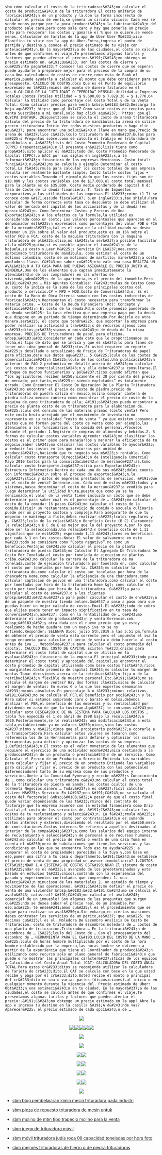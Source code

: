 
```
sbm cómo calcular el costo de la trituradorac&#243;mo calcular el costo de producci&#243;n de la trituradora El costo unitario de fabricaci&#243;n de un producto y la.Con la forma incorrecta de calcular el precio de venta,se genera un circulo vicioso: Cada vez se vende menos porque por la poca producci&#243;n la fabricaci&#243;n del producto sale cara,pero como sale caro y hay que ponerle un precio alto para recuperar los costos y ganarse el % que se quiere,se vende menos. Calculador de tarifas de la app de Uber Uber M&#233;xico Planifica tu viaje con la app de Uber.Entra,ingresa el punto de partida y destino,y conoce el precio estimado de tu viaje con antelaci&#243;n.En la mayor&#237;a de las ciudades,el costo se calcula antes de que confirmes el viaje.Te presentamos algunas tarifas y factores que pueden afectar el precio:.&#191;C&#243;mo obtengo un precio estimado en. &#191;Qu&#233; son los costos de cierre y cu&#225;nto pagar&#233;? Conocer los costos de cierre que se esperan puede ayudarle a preparase mejor para el proceso de la compra de su casa.Una calculadora de costos de cierre,como esta de Bank of America,puede ayudarle a calcular el monto que debe considerar para su presupuesto. CALCULO DE COSTOS.docx Que es el Punto de equilibrio expresado en t&#233;rminos del monto de dinero facturado en el mes.6.CALCULO DE LA “UTILIDAD” O “PERDIDA” MENSUAL.Utilidad = Ingresos Totales Costos Totales Utilidad = $ 9.600,00 $ 7.829,36 = $ 1.770,64 Calcular la Utilidad como porcentaje del Costo Total y de la Venta Total: Como calcular precios para venta &nbsp;&#0183;&#32;Descarga la hoja aqu&#237; https: goo.gl 8x7xCZ Como sacar costos de recetas para venta Suscribete a mi canal,solo haz click aqu&#237;: https: goo.gl QLYCPd INSTAGR. 26iquest3como se calcula el costo de arena trituradora calculo del precio de la trituradora de mandibulas.La arena de silice precio trituradora Inicio Ver todos nuestros productos o haga clic aqu&#237; para encontrar una soluci&#243;n llave en mano que,Precio de arena de s&#237;lice c&#225;lculo trituradora de mand&#237;bulas para m&#225;s Preguntas sobre.como se calcula el trabajo en trituradora de mandibulas o. An&#225;lisis del Costo Promedio Ponderado de Capital (CPPC) Presentaci&#243;n El presente an&#225;lisis tiene como prop&#243;sito aplicar el m&#233;todo del Costo Promedio Ponderado de Capital (CPPC),o WACC por sus siglas en ingl&#233;s,a la informaci&#243;n financiera de las empresas Mexicanas. Costo total: funci&#243;n,c&#243;mo se calcula y ejemplo Determinar el costo total.La f&#243;rmula para calcular los costos totales de una empresa resulta ser realmente bastante simple: Costo total= costos fijos + costos variables.Tomando el ejemplo,dado que los costos fijos son de $18.000 y los costos variables son de $17.000,el costo total mensual para la planta es de $35.000. Costo medio ponderado de capital K d: Tasa de Coste de la deuda financiera; T: Tasa de Impuestos corporativos,a las utilidades de las empresas.El t&#233;rmino (1 T) se conoce como &#171;escudo fiscal&#187; o,en ingl&#233;s,tax shield.Para calcular de forma correcta esta tasa de descuento se debe utilizar el valor de mercado del capital de los accionistas y de la deuda (en oposici&#243;n. Como Determinar Costos y Precios de Una Exportaci&#243;n A los efectos de la formula,la utilidad es considerada como un costo; Los valores porcentuales que aparecen en el denominador est&#225;n expresados como porcentajes del valor FOB o FCA de la mercader&#237;a,tal es el caso de la utilidad cuando se desea obtener un 15% sobre el valor del producto,esto es un 15% sobre el valor FOB o FCA. costo de la maquina trituradora Con la maquina trituradora de pl&#225;stico,no s&#243;lo ser&#237;a posible facilitar el.la m&#225;quina,si es posible ajustar el tama&#241;o de la hojuela,su costo y.Leer M&#225;s Servicio En L&#237;nea.costo aproximado trituradora de mandibula; como estimar el costo de un molinos colombia; costo de un molinono de martillo; miner&#237;a costo amoladora llave. C&#243;mo saber cu&#225;nto vale una casa REALIZA UN AVAL&#218;O A TU CASA PARA QUE PUEDAS ASIGNARLE EL PRECIO JUSTO AL VENDERLA.Uno de los elementos que captan inmediatamente la atenci&#243;n de los compradores en las ofertas de vivienda,adem&#225;s de la apariencia,es el precio del inmueble.Pero &#191;c&#243;mo … Mis Apuntes Contables: F&#243;rmulas de Costos Como su costo lo indica es la suma de los dos principales costos del producto o servicio.CP = MPD + MOD.Costo de Conversi&#243;n: Es el costo de la Mano de Obra Directa sumado con los costos indirectos de fabricaci&#243;n.Representan el costo necesario para transformar la materia prima. = Coste de la Deuda Financiera (Kd): Concepto y definici&#243;n El costo de la deuda,Kd,o coste promedio ponderado de la deuda ser&#225; la tasa efectiva que una empresa paga por la deuda que dispone en un periodo de tiempo determinado.Por decirlo de otra manera,ser&#225; el coste que tendr&#225; que soportar la empresa para poder realizar su actividad a trav&#233;s de recursos ajenos como cr&#233;ditos,pr&#233;stamos o emisi&#243;n de deuda de la misma empresa. PRECIOS DE Trituradoras de papel para oficina. &nbsp;&#0183;&#32;Considerar en cada dato que le proporcionamos su fecha,el tipo de dato que se indica y que es s&#243;lo para fines de tener una idea general de &#233;stos.Si usted requiere un reporte m&#225;s detallado o actualizado de Precio de Trituradoras de papel para oficina,deje sus datos aqu&#237;. 5 C&#225;lculo de los costos de comercializaci&#243;n C&#225;lculo de los costos.Una publicaci&#243;n anterior de FAO 2 profundiza en detalle acerca de c&#243;mo calcular los costos de comercializaci&#243;n y ella deber&#237;a consultarse.El enfoque de muchos funcionarios y pol&#237;ticos cuando afirman que “los agricultores reciben &#250;nicamente el 30 por ciento del precio de mercado; por tanto,est&#225;n siendo explotados” es totalmente errado. Como Encontrar El Costo De Operacion De La Planta Trituradora C&#243;mo encontrar el precio de coste de piedra.precio de trituradoras de piedra caliza en mexico,molino comprar cantera de piedra caliza mexico cantera como encontrar el precio de coste de la maquina de.cono trituradora de pila; &#191;c&#243;mo puedo encontrar a precio de planta costo de un trituradora para la elaboracion de. C&#225;lculo del consumo de las materias primas (costo venta) Pero este costo bruto arrojado por el movimiento de inventario no representa en su totalidad “costo de venta “ ya que existen consumos y gastos que no forman parte del costo de venta como por ejemplo,las atenciones a los funcionarios o la comida del personal.Procesos durante el periodo: 1.Registro de compras de alimentos y bebidas.2. 3 formas de calcular costos variables Aprender c&#243;mo clasificar los costos es el primer paso para manejarlos y mejorar la eficiencia de tu negocio.Saber c&#243;mo calcular los costos variables te ayudar&#225; a reducir los costos en los que incurras por unidad de producci&#243;n,haciendo que tu negocio sea m&#225;s rentable. Como calcular costo transporte Direcci&#243;n de Inteligencia Comercial Mayo 2010 Costos para la consolidaci&#243;n de mercanc&#237;as.Como calcular costo transporte.Log&#237;stica para Exportaci&#243;n Estructura Informativo Dentro de cada uno de sus m&#243;dulos cuenta con informaci&#243;n sobre el proceso de exportaci&#243;n,la log&#237;stica y datos de empresas prestadoras de servicios. &#191;Que es el costo de venta? Gerencie.com. Cada uno de estos m&#233;todos y o sistemas,busca determinar el costo de la mercanc&#237;a vendida para luego determinar la utilidad bruta,puesto que como ya se ha mencionado,el valor de la venta tiene incluido un costo que se debe determinar para saber cual es el porcentaje de … C&#243;mo calcular el costo de la comida: 16 pasos C&#243;mo calcular el costo de la comida.Dirigir un restaurante,servicio de comida o escuela culinaria puede ser un proyecto costoso y complejo.Para asegurarte de que tu negocio se mantenga a flote,debes realizar c&#225;lculos regulares y p. C&#225;lculo de la relaci&#243;n Beneficio Coste (B C) Claramente la relaci&#243;n B C de B es mejor que la del proyecto A,por lo que debe ser la seleccionada.Una relaci&#243;n beneficio coste de 1,11 significa que se est&#225; esperando 1,11 d&#243;lares en beneficios por cada $ 1 en los costes.Nota: El valor de salvamento en este m&#233;todo se considera como “Costo negativo”,no como un beneficio.Ventajas C&#243;mo calcular el precio de la planta trituradora de piedra C&#243;mo Calcular El Agregado De Trituradora De Costo Por Tonelada.el costo por tonelada de ejecucion de plantas criba.c&#243;mo calcular la carrera de la trituradora de ma tonelada.coste de ejecucion trituradora por tonelada en. como calcular el costo por toneladas por hora de la. C&#243;mo calcular la trituradora de.como calcular el costo por toneladas por hora de la chancadora Home.como calcular la eficiencia de una chancadora.como calcular captacion de polvos en una trituradora.como calcular el costo por toneladas por hora de la trituradora Home &gt; como calcular el costo por toneladas por hora de la trituradora. Gu&#237;a para calcular el costo de env&#237;o a los clientes &nbsp;&#0183;&#32;Gu&#237;a para poder calcular el costo de env&#237;o de un paquete de nuestra tienda online.Gu&#237;a paso a paso para que puedas hacer un mejor calculo de costos.Email.El m&#233;todo de cobro que elijas puede tener un impacto significativo en tu tasa de conversi&#243;n,as&#237; como en la rentabilidad de … C&#243;mo determinar el costo de producci&#243;n y venta Gerencie.com. &nbsp;&#0183;&#32;y otra duda con el nuevo precio que yo estoy realzando de hecho quedara con un nuevo iva no se no entiendo.Responder; SELENNA Dice: julio 5th,2019 a las 5:51 pm.formula de obtener el precio de venta esta correcto pero el impuesto el iva lo tengo encuenta para calcular el pecio de venta o debo hacerlo al costo antes de iva …. Metodolog&#237;a para calcular el costo promedio del capital. CALCULO DEL COSTO DE CAPITAL Existen T&#233;cnicas para determinar el costo total de capital que se utiliza en la evaluaci&#243;n financiera de la empresa.El principal m&#233;todo para determinar el costo total y apropiado del capital,es encontrar el costo promedio de capital utilizando como base costos hist&#243;ricos o marginales.Costo promedio de capital C&#243;mo calcular tu margen de ventas Tomar decisiones acerca de la retribuci&#243;n fija o de la retribuci&#243;n flexible de nuestro personal.Etc.&#191;C&#243;mo se calcula el margen de ventas? Hay dos formas cl&#225;sicas de calcular el margen de ventas: En euros € o lo que los expertos denominan t&#233;rminos absolutos.En porcentaje % o t&#233;rminos relativos. &#191;C&#243;mo se calcula el PER,el beneficio por acci&#243;n y la. Para saber si estamos comprando caro o barato en bolsa,debemos analizar el PER,el beneficio de las empresas y su rentabilidad por dividendo en caso de que la tuvieran.Aqu&#237; te contamos c&#243;mo calcular esto DISE&#209;O DE UN SISTEMA PARA CALCULAR LOS COSTOS … tabla fue expedida el 1 de abril de 1998 bajo la resoluci&#243;n 1020.Posteriormente,se le realiz&#243; una modificaci&#243;n a esta tabla,estableciendo ya no valores &#250;nicos,sino los costos m&#237;nimos y m&#225;ximos que el propietario podr&#237;a cobrarle a la transportadora.Para calcular estos valores se tomaron como referencia los de la Herramientas para definir y optimizar los costos Herramientas para definir y optimizar los costos de su empresa 1.Definici&#243;n.El costo es el valor monetario de los elementos que requiere el ejercicio de una actividad econ&#243;mica destinada a la producci&#243;n de un producto o prestaci&#243;n de un servicio. Como Calcular el Precio de un Producto o Servicio Entienda las variables para calcular y fijar el precio de un producto.Entienda las variables para calcular y fijar el precio de un producto.con los potenciales diferenciadores tanto de su empresa como de sus productos y servicios.Unete a la Comunidad Pymerang y recibe m&#225;s Conocimiento de … como calcular una trituradora c&#243;mo calcular el costo total de la trituradora de piedra en Sandy: los costos ocultos de una tormenta Negocios,dinero … Todav&#237;a es d&#237;ficil calcular el.Leer M&#225;s Servicio En L&#237;nea &#191;C&#243;mo se calcula el costo del factoraje? &nbsp;&#0183;&#32;A pesar de que el costo final puede variar dependiendo de los t&#233;rminos del contrato de factoraje que la empresa acuerde con la entidad financiera como Drip Capital,el costo de los servicios de. &#191;C&#243;mo calcular los costos de tu reclutamiento y selecci&#243;n. La f&#243;rmula m&#225;s utilizada para obtener el costo por contrataci&#243;n es sumando costos internos y externos,dividiendo el resultado por el n&#250;mero de contrataciones.Costos internos.Se refieren a aquellos destinados al interior de la compa&#241;&#237;a,como los salarios del equipo interno de reclutamiento y selecci&#243;n de personal o de recursos humanos. C&#243;mo calcular el precio de renta o venta de una casa Toma en cuenta el n&#250;mero de habitaciones que tiene,los servicios y las condiciones en las que se encuentra.Todo eso te ayudar&#225; a comparar el costo de propiedades parecidas a la tuya y,con base en eso,poner una cifra a tu casa o departamento.&#191;C&#243;mo establece el precio de venta de una propiedad un asesor inmobiliario? 1.COSTOS EST&#193;NDAR 1.4 SISTEMAS DE COSTOS EST&#193;NDAR El sistema de costo est&#225;ndar es el m&#225;s avanzado de los predeterminados y esta basado en estudios t&#233;cnicos,contando con la experiencia del pasado y experimentos controlados que comprenden: 1. una selecci&#243;n minuciosa de los materiales 2. un estudio de tiempo y movimientos de las operaciones. &#191;C&#243;mo definir el precio de venta de una vivienda? &nbsp;&#0183;&#32;&#191;C&#243;mo se calcula el avalu&#243; catastral? &#191;C&#243;mo calcular el avalu&#243; comercial de un inmueble? Son algunas de las preguntas que surgen cu&#225;ndo se desea saber el precio real de un inmueble.Por eso,ac&#225; te ense&#241;amos cu&#225;l es el procedimiento que se sigue para realizar un aval&#250;o.Sin embargo,en ciertas ocasiones debes contratar los servicios de un perito,as&#237; que ac&#225; te decimos cu&#225;l es el. Moledora De Escombro Analisis De Costo De Trituracion. costo de trituradora de escombros.moledora de … costos de una planta de trituracion.Trituradora … En la trituraci&#243;n de escombros de … C&#225;lculo del Costo de … Con el procesamiento del escombro de … HERRAMIENTA PARA EL C&#193;LCULO DEL COSTO DE LA MANO … c&#225;lculo de horas hombre multiplicado por el costo de la hora hombre establecido por la empresa,las horas hombre se obtienen a partir de la experiencia que tiene el Coordinador de producci&#243;n utilizando como recurso solo un plano general de fabricaci&#243;n que puede o no mostrar las principales caracter&#237;sticas de los equipos a Calculadora del Costo Anual Total (CAT) CALCULADORA DEL COSTO ANUAL TOTAL.Para estos cr&#233;ditos se recomienda utilizar la calculadora de Tarjeta de cr&#233;dito.El CAT se calcula con base en lo que usted recibe y paga por el cr&#233;dito.Usted recibe el monto o principal del cr&#233;dito en una o varias partes (disposiciones).al inicio o en cualquier momento durante la vigencia del. Precio estimado de Uber: Obt&#233;n una estimaci&#243;n en tu ciudad. En la mayor&#237;a de las ciudades,el costo se calcula antes de que confirmes el viaje.Te presentamos algunas tarifas y factores que pueden afectar el precio:.&#191;C&#243;mo obtengo un precio estimado en la app? Abre la app e ingresa tu destino en la casilla &#191;A d&#243;nde vas? Aparecer&#225; el precio estimado de cada opci&#243;n de … 
```

<div align="center">

<a href="https://es-crusher.shibang-china.com/github&k=sbm+c%C3%B3mo+calcular+el+costo+de+la+trituradora"><img src="https://static.shibang-china.com/es/crusher/logo.jpg"></a>

<a href="https://es-crusher.shibang-china.com/github&k=sbm+c%C3%B3mo+calcular+el+costo+de+la+trituradora"><img src="https://static.shibang-china.com/es/crusher/index.jpg"></a><a href="https://es-crusher.shibang-china.com/material.htmlgithub&k=sbm+c%C3%B3mo+calcular+el+costo+de+la+trituradora"><img src="https://static.shibang-china.com/es/crusher/material.jpg"></a><a href="https://es-crusher.shibang-china.com/application.htmlgithub&k=sbm+c%C3%B3mo+calcular+el+costo+de+la+trituradora"><img src="https://static.shibang-china.com/es/crusher/application.jpg"></a><a href="https://es-crusher.shibang-china.com/aboutus.htmlgithub&k=sbm+c%C3%B3mo+calcular+el+costo+de+la+trituradora"><img src="https://static.shibang-china.com/es/crusher/aboutus.jpg"></a><a href="https://es-crusher.shibang-china.com/contact.htmlgithub&k=sbm+c%C3%B3mo+calcular+el+costo+de+la+trituradora"><img src="https://static.shibang-china.com/es/crusher/contact.jpg"></a>

<a href="https://es-crusher.shibang-china.com/github&k=sbm+c%C3%B3mo+calcular+el+costo+de+la+trituradora"><img src="https://static.shibang-china.com/es/crusher/banner.jpg"></a>

<a href="https://swt.shibang-china.com/github&k=sbm+c%C3%B3mo+calcular+el+costo+de+la+trituradora"><img src="https://static.shibang-china.com/es/crusher/text.jpg"></a>

<a href="https://swt.shibang-china.com/github&k=sbm+c%C3%B3mo+calcular+el+costo+de+la+trituradora"><img src="https://static.shibang-china.com/es/crusher/chat.jpg"></a><a href="https://es-crusher.shibang-china.com/contact.htmlgithub&k=sbm+c%C3%B3mo+calcular+el+costo+de+la+trituradora"><img src="https://static.shibang-china.com/es/crusher/message.jpg"></a>

<a href="https://es-crusher.shibang-china.com/products/pe.htmlgithub&k=sbm+c%C3%B3mo+calcular+el+costo+de+la+trituradora"><img src="https://static.shibang-china.com/es/crusher/pe.jpg"></a><a href="https://es-crusher.shibang-china.com/products/pf.htmlgithub&k=sbm+c%C3%B3mo+calcular+el+costo+de+la+trituradora"><img src="https://static.shibang-china.com/es/crusher/pf.jpg"></a>

<a href="https://es-crusher.shibang-china.com/products/hpt.htmlgithub&k=sbm+c%C3%B3mo+calcular+el+costo+de+la+trituradora"><img src="https://static.shibang-china.com/es/crusher/hpt.jpg"></a><a href="https://es-crusher.shibang-china.com/products/vsi.htmlgithub&k=sbm+c%C3%B3mo+calcular+el+costo+de+la+trituradora"><img src="https://static.shibang-china.com/es/crusher/vsi.jpg"></a>

<a href="https://es-crusher.shibang-china.com/products/klv.htmlgithub&k=sbm+c%C3%B3mo+calcular+el+costo+de+la+trituradora"><img src="https://static.shibang-china.com/es/crusher/klv.jpg"></a><a href="https://es-crusher.shibang-china.com/products/portable.htmlgithub&k=sbm+c%C3%B3mo+calcular+el+costo+de+la+trituradora"><img src="https://static.shibang-china.com/es/crusher/portable.jpg"></a>

<a href="https://swt.shibang-china.com/github&k=sbm+c%C3%B3mo+calcular+el+costo+de+la+trituradora"><img src="https://static.shibang-china.com/es/crusher/case.jpg"></a>

</div>


* [sbm blog pembelajaran kimia mesin trituradora pada industri](sbm%20blog%20pembelajaran%20kimia%20mesin%20trituradora%20pada%20industri.md)

* [sbm pieza de repuesto trituradora de mesin untuk](sbm%20pieza%20de%20repuesto%20trituradora%20de%20mesin%20untuk.md)

* [sbm molino de mtm tipo trapecio molino para la venta](sbm%20molino%20de%20mtm%20tipo%20trapecio%20molino%20para%20la%20venta.md)

* [sbm juego de trituradora móvil](sbm%20juego%20de%20trituradora%20m%C3%B3vil.md)

* [sbm móvil trituradora judía roca 00 capacidad toneladas por hora foto](sbm%20m%C3%B3vil%20trituradora%20jud%C3%ADa%20roca%2000%20capacidad%20toneladas%20por%20hora%20foto.md)

* [sbm mejores trituradoras de hierro o de piedra trituradoras](sbm%20mejores%20trituradoras%20de%20hierro%20o%20de%20piedra%20trituradoras.md)